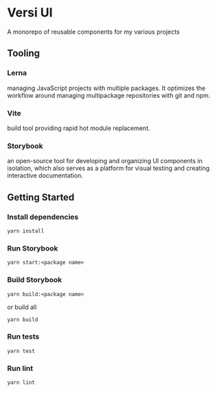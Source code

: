 # Versi UI

  
A monorepo of reusable components for my various projects

  

## Tooling

  

### Lerna

managing JavaScript projects with multiple packages. It optimizes the workflow around managing multipackage repositories with git and npm.

  

### Vite

build tool providing rapid hot module replacement.

  

### Storybook

an open-source tool for developing and organizing UI components in isolation, which also serves as a platform for visual testing and creating interactive documentation.



## Getting Started


### Install dependencies



    yarn install

### Run Storybook



    yarn start:<package name>

### Build Storybook

    yarn build:<package name>

or build all

    yarn build

### Run tests


    yarn test

### Run lint


    yarn lint